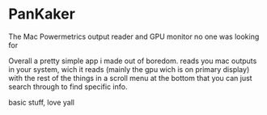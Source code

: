 # PanKaker
The Mac Powermetrics output reader and GPU monitor no one was looking for 

Overall a pretty simple app i made out of boredom. reads you mac outputs in your system, wich it reads (mainly the gpu wich is on primary display) with the rest of the things in a scroll menu at the bottom that you can just search through to find specific info.

basic stuff, love yall
